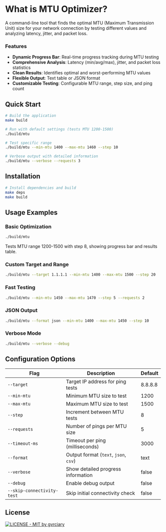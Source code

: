 # What is MTU Optimizer?

A command-line tool that finds the optimal MTU (Maximum Transmission Unit) size for your network connection by testing different values and analyzing latency, jitter, and packet loss.

### Features

- **Dynamic Progress Bar**: Real-time progress tracking during MTU testing
- **Comprehensive Analysis**: Latency (min/avg/max), jitter, and packet loss statistics
- **Clean Results**: Identifies optimal and worst-performing MTU values
- **Flexible Output**: Text table or JSON format
- **Customizable Testing**: Configurable MTU range, step size, and ping count

## Quick Start

```bash
# Build the application
make build

# Run with default settings (tests MTU 1200-1500)
./build/mtu

# Test specific range
./build/mtu --min-mtu 1400 --max-mtu 1460 --step 10

# Verbose output with detailed information
./build/mtu --verbose --requests 3
```

## Installation

```bash
# Install dependencies and build
make deps
make build
```

## Usage Examples

### Basic Optimization
```bash
./build/mtu
```
Tests MTU range 1200-1500 with step 8, showing progress bar and results table.

### Custom Target and Range
```bash
./build/mtu --target 1.1.1.1 --min-mtu 1400 --max-mtu 1500 --step 20
```

### Fast Testing
```bash
./build/mtu --min-mtu 1450 --max-mtu 1470 --step 5 --requests 2
```

### JSON Output
```bash
./build/mtu --format json --min-mtu 1400 --max-mtu 1450 --step 10
```

### Verbose Mode
```bash
./build/mtu --verbose --debug
```

## Configuration Options

| Flag | Description | Default |
|------|-------------|---------|
| `--target` | Target IP address for ping tests | 8.8.8.8 |
| `--min-mtu` | Minimum MTU size to test | 1200 |
| `--max-mtu` | Maximum MTU size to test | 1500 |
| `--step` | Increment between MTU tests | 8 |
| `--requests` | Number of pings per MTU size | 5 |
| `--timeout-ms` | Timeout per ping (milliseconds) | 3000 |
| `--format` | Output format (`text`, `json`, `csv`) | text |
| `--verbose` | Show detailed progress information | false |
| `--debug` | Enable debug output | false |
| `--skip-connectivity-test` | Skip initial connectivity check | false |

## License

[![LICENSE - MIT by gvrciary](https://img.shields.io/badge/LICENSE-MIT-111111?style=for-the-badge&labelColor=111111&logo=open-source-initiative&logoColor=white)](LICENSE)